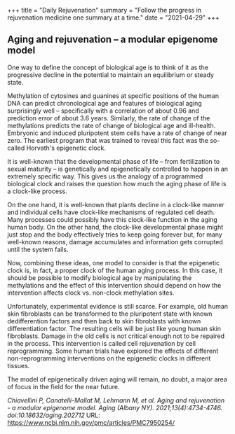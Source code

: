 +++
title = "Daily Rejuvenation"
summary = "Follow the progress in rejuvenation medicine one summary at a time."
date = "2021-04-29"
+++

## Aging and rejuvenation – a modular epigenome model

One way to define the concept of biological age is to think of it as the progressive decline in the potential to maintain an equilibrium or steady state.

Methylation of cytosines and guanines at specific positions of the human DNA can predict chronological age and features of biological aging surprisingly well – specifically with a correlation of about 0.96 and prediction error of about 3.6 years. Similarly, the rate of change of the methylations predicts the rate of change of biological age and ill-health. Embryonic and induced pluripotent stem cells have a rate of change of near zero. The earliest program that was trained to reveal this fact was the so-called Horvath's epigenetic clock.

It is well-known that the developmental phase of life – from fertilization to sexual maturity – is genetically and epigenetically controlled to happen in an extremely specific way. This gives us the analogy of a programmed biological clock and raises the question how much the aging phase of life is a clock-like process.

On the one hand, it is well-known that plants decline in a clock-like manner and individual cells have clock-like mechanisms of regulated cell death. Many processes could possibly have this clock-like function in the aging human body. On the other hand, the clock-like developmental phase might just stop and the body effectively tries to keep going forever but, for many well-known reasons, damage accumulates and information gets corrupted until the system fails.

Now, combining these ideas, one model to consider is that the epigenetic clock is, in fact, a proper clock of the human aging process. In this case, it should be possible to modify biological age by manipulating the methylations and the effect of this intervention should depend on how the intervention affects clock vs. non-clock methylation sites.

Unfortunately, experimental evidence is still scarce. For example, old human skin fibroblasts can be transformed to the pluripotent state with known dedifferention factors and then back to skin fibroblasts with known differentiation factor. The resulting cells will be just like young human skin fibroblasts. Damage in the old cells is not critical enough not to be repaired in the process. This intervention is called cell rejuvenation by cell reprogramming. Some human trials have explored the effects of different non-reprogramming interventions on the epigenetic clocks in different tissues.

The model of epigenetically driven aging will remain, no doubt, a major area of focus in the field for the near future.

*Chiavellini P, Canatelli-Mallat M, Lehmann M, et al. Aging and rejuvenation - a modular epigenome model. Aging (Albany NY). 2021;13(4):4734-4746. doi:10.18632/aging.202712*
URL: https://www.ncbi.nlm.nih.gov/pmc/articles/PMC7950254/

